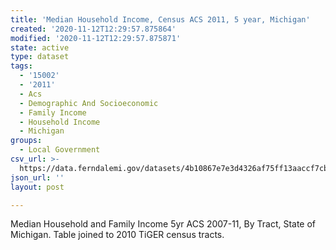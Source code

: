 ```yaml
---
title: 'Median Household Income, Census ACS 2011, 5 year, Michigan'
created: '2020-11-12T12:29:57.875864'
modified: '2020-11-12T12:29:57.875871'
state: active
type: dataset
tags:
  - '15002'
  - '2011'
  - Acs
  - Demographic And Socioeconomic
  - Family Income
  - Household Income
  - Michigan
groups:
  - Local Government
csv_url: >-
  https://data.ferndalemi.gov/datasets/4b10867e7e3d4326af75ff13aaccf7cb_0.csv?outSR=%7B%22latestWkid%22%3A2898%2C%22wkid%22%3A2898%7D
json_url: ''
layout: post

---
```

Median Household and Family Income 5yr ACS 2007-11, By Tract, State of Michigan. Table joined to 2010 TiGER census tracts.
